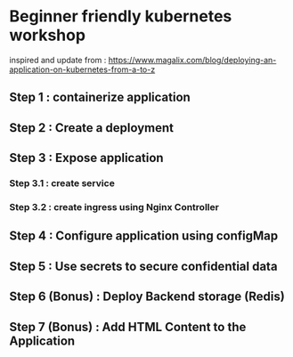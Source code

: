 # Beginner friendly kubernetes workshop

inspired and update from : https://www.magalix.com/blog/deploying-an-application-on-kubernetes-from-a-to-z


## Step 1 : containerize application

## Step 2 : Create a deployment

## Step 3 : Expose application 

### Step 3.1 : create service
### Step 3.2 : create ingress using Nginx Controller

## Step 4 : Configure application using configMap

## Step 5 : Use secrets to secure confidential data

## Step 6 (Bonus) : Deploy Backend storage (Redis)
## Step 7 (Bonus) : Add HTML Content to the Application